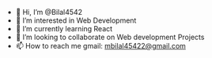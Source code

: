 - 👋 Hi, I’m @Bilal4542
- 👀 I’m interested in Web Development
- 🌱 I’m currently learning React
- 💞️ I’m looking to collaborate on Web development Projects
- 📫 How to reach me gmail: mbilal45422@gmail.com

<!---
Bilal4542/Bilal4542 is a ✨ special ✨ repository because its `README.md` (this file) appears on your GitHub profile.
You can click the Preview link to take a look at your changes.
--->
